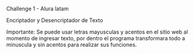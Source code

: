 Challenge 1 - Alura latam

Encriptador y Desencriptador de Texto

Importante: Se puede usar letras mayusculas y acentos en el sitio web al momento de ingresar texto, 
por dentro el programa transformara todo a minuscula y sin acentos para realizar sus funciones.
